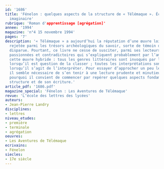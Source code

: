 ```yaml
---
id: '1686'
title: 'Fénelon : quelques aspects de la structure de « Télémaque ». Écriture et
  imaginaire'
rubrique: 'Roman d'apprentissage [agrégation]'
annee: '1994'
magazine: 'n°4 15 novembre 1994'
pages: '7'
description: '« Télémaque » a aujourd’hui la réputation d’une œuvre lointaine, oubliée,
  rejetée parmi les trésors archéologiques du savoir, sorte de témoin d’une culture
  disparue. Pourtant, ce livre ne cesse de susciter, parmi ses lecteurs, des réactions
  passionnées et contradictoires qui s’expliquent probablement par l’ambiguïté de
  cette œuvre hybride : tous les genres littéraires sont invoqués par la critique
  lorsqu’il est question de la classer ; toutes les interprétations sont avancées
  lorsqu’il s’agit de l’interpréter. Pour essayer d’approcher un peu le sens du texte,
  il semble nécessaire de s’en tenir à une lecture prudente et minutieuse ; c’est
  pourquoi il convient de commencer par repérer quelques aspects fondamentaux de sa
  structure et de son écriture.'
article_pdf: '1686.pdf'
magazine_special: 'Fénelon : Les Aventures de Télémaque'
revue: 'L’école des lettres des lycées'
auteurs:
- Jean-Pierre Landry
disciplines:
- lettres
niveau_etudes:
- première
- terminale
- agrégation
oeuvres:
- Les Aventures de Télémaque
ecrivains:
- Fénelon
siecles:
- 17e siècle
---
```

